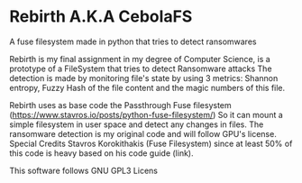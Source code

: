 # Rebirth A.K.A CebolaFS
A fuse filesystem made in python that tries to detect ransomwares

Rebirth is my final assignment in my degree of Computer Science, is a prototype of a FileSystem that tries to detect Ransomware attacks
The detection is made by monitoring file's state by using 3 metrics: Shannon entropy, Fuzzy Hash of the file content and the magic numbers of this file.

Rebirth uses as base code the Passthrough Fuse filesystem (https://www.stavros.io/posts/python-fuse-filesystem/)
So it can mount a simple filesystem in user space and detect any changes in files.
The ransomware detection is my original code and will follow GPU's license.
Special Credits Stavros Korokithakis (Fuse Filesystem) since at least 50% of this code is heavy based on his code guide (link).

This software follows GNU GPL3 Licens
